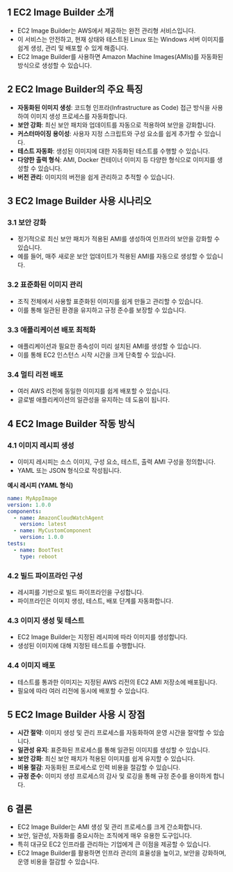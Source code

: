 ## 1 EC2 Image Builder 소개

- EC2 Image Builder는 AWS에서 제공하는 완전 관리형 서비스입니다.
- 이 서비스는 안전하고, 현재 상태와 테스트된 Linux 또는 Windows 서버 이미지를 쉽게 생성, 관리 및 배포할 수 있게 해줍니다.
- EC2 Image Builder를 사용하면 Amazon Machine Images(AMIs)를 자동화된 방식으로 생성할 수 있습니다.



## 2 EC2 Image Builder의 주요 특징

- **자동화된 이미지 생성**: 코드형 인프라(Infrastructure as Code) 접근 방식을 사용하여 이미지 생성 프로세스를 자동화합니다.
- **보안 강화**: 최신 보안 패치와 업데이트를 자동으로 적용하여 보안을 강화합니다.
- **커스터마이징 용이성**: 사용자 지정 스크립트와 구성 요소를 쉽게 추가할 수 있습니다.
- **테스트 자동화**: 생성된 이미지에 대한 자동화된 테스트를 수행할 수 있습니다.
- **다양한 출력 형식**: AMI, Docker 컨테이너 이미지 등 다양한 형식으로 이미지를 생성할 수 있습니다.
- **버전 관리**: 이미지의 버전을 쉽게 관리하고 추적할 수 있습니다.



## 3 EC2 Image Builder 사용 시나리오

### 3.1 보안 강화

- 정기적으로 최신 보안 패치가 적용된 AMI를 생성하여 인프라의 보안을 강화할 수 있습니다.
- 예를 들어, 매주 새로운 보안 업데이트가 적용된 AMI를 자동으로 생성할 수 있습니다.



### 3.2 표준화된 이미지 관리

- 조직 전체에서 사용할 표준화된 이미지를 쉽게 만들고 관리할 수 있습니다.
- 이를 통해 일관된 환경을 유지하고 규정 준수를 보장할 수 있습니다.



### 3.3 애플리케이션 배포 최적화

- 애플리케이션과 필요한 종속성이 미리 설치된 AMI를 생성할 수 있습니다.
- 이를 통해 EC2 인스턴스 시작 시간을 크게 단축할 수 있습니다.



### 3.4 멀티 리전 배포

- 여러 AWS 리전에 동일한 이미지를 쉽게 배포할 수 있습니다.
- 글로벌 애플리케이션의 일관성을 유지하는 데 도움이 됩니다.



## 4 EC2 Image Builder 작동 방식

### 4.1 이미지 레시피 생성

- 이미지 레시피는 소스 이미지, 구성 요소, 테스트, 출력 AMI 구성을 정의합니다.
- YAML 또는 JSON 형식으로 작성됩니다.



**예시 레시피 (YAML 형식)**

```yaml
name: MyAppImage
version: 1.0.0
components:
  - name: AmazonCloudWatchAgent
	version: latest
  - name: MyCustomComponent
	version: 1.0.0
tests:
  - name: BootTest
	type: reboot
```



### 4.2 빌드 파이프라인 구성

- 레시피를 기반으로 빌드 파이프라인을 구성합니다.
- 파이프라인은 이미지 생성, 테스트, 배포 단계를 자동화합니다.



### 4.3 이미지 생성 및 테스트

- EC2 Image Builder는 지정된 레시피에 따라 이미지를 생성합니다.
- 생성된 이미지에 대해 지정된 테스트를 수행합니다.



### 4.4 이미지 배포

- 테스트를 통과한 이미지는 지정된 AWS 리전의 EC2 AMI 저장소에 배포됩니다.
- 필요에 따라 여러 리전에 동시에 배포할 수 있습니다.



## 5 EC2 Image Builder 사용 시 장점

- **시간 절약**: 이미지 생성 및 관리 프로세스를 자동화하여 운영 시간을 절약할 수 있습니다.
- **일관성 유지**: 표준화된 프로세스를 통해 일관된 이미지를 생성할 수 있습니다.
- **보안 강화**: 최신 보안 패치가 적용된 이미지를 쉽게 유지할 수 있습니다.
- **비용 절감**: 자동화된 프로세스로 인력 비용을 절감할 수 있습니다.
- **규정 준수**: 이미지 생성 프로세스의 감사 및 로깅을 통해 규정 준수를 용이하게 합니다.



## 6 결론

- EC2 Image Builder는 AMI 생성 및 관리 프로세스를 크게 간소화합니다.
- 보안, 일관성, 자동화를 중요시하는 조직에게 매우 유용한 도구입니다.
- 특히 대규모 EC2 인프라를 관리하는 기업에게 큰 이점을 제공할 수 있습니다.
- EC2 Image Builder를 활용하면 인프라 관리의 효율성을 높이고, 보안을 강화하며, 운영 비용을 절감할 수 있습니다.